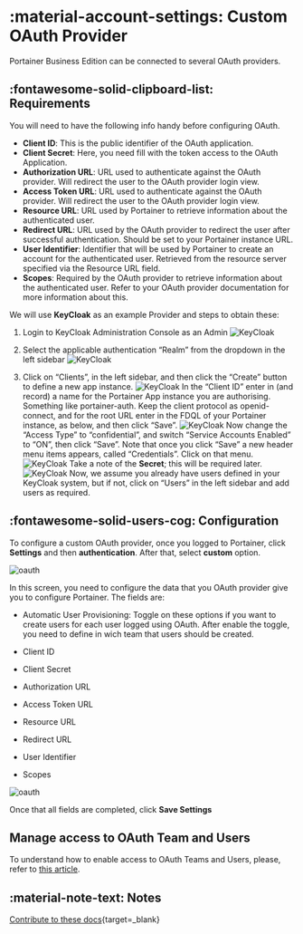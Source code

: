 # :material-account-settings: Custom OAuth Provider

Portainer Business Edition can be connected to several OAuth providers.


## :fontawesome-solid-clipboard-list: Requirements
You will need to have the following info handy before configuring OAuth.

* <b>Client ID</b>: This is the public identifier of the OAuth application.
* <b>Client Secret</b>: Here, you need fill with the token access to the OAuth Application.
* <b>Authorization URL</b>: URL used to authenticate against the OAuth provider. Will redirect the user to the OAuth provider login view.
* <b>Access Token URL</b>: URL used to authenticate against the OAuth provider. Will redirect the user to the OAuth provider login view.
* <b>Resource URL</b>: URL used by Portainer to retrieve information about the authenticated user.
* <b>Redirect URL</b>: URL used by the OAuth provider to redirect the user after successful authentication. Should be set to your Portainer instance URL.
* <b>User Identifier</b>: Identifier that will be used by Portainer to create an account for the authenticated user. Retrieved from the resource server specified via the Resource URL field.
* <b>Scopes</b>: Required by the OAuth provider to retrieve information about the authenticated user. Refer to your OAuth provider documentation for more information about this.

We will use <b>KeyCloak</b> as an example Provider and steps to obtain these:

1. Login to KeyCloak Administration Console as an Admin
    ![KeyCloak](assets/oauthkeycl1.png)

2. Select the applicable authentication “Realm” from the dropdown in the left sidebar
    ![KeyCloak](assets/oauthkeycl2.png)


3. Click on “Clients”, in the left sidebar, and then click the “Create” button to define a new app instance.
    ![KeyCloak](assets/oauthkeycl3.png)
In the “Client ID” enter in (and record) a name for the Portainer App instance you are authorising. Something like portainer-auth. Keep the client protocol as openid-connect, and for the root URL enter in the FDQL of your Portainer instance, as below, and then click “Save”.
    ![KeyCloak](assets/oauthkeycl4.png)
Now change the “Access Type” to “confidential”, and switch “Service Accounts Enabled” to “ON”, then click “Save”. Note that once you click “Save” a new header menu items appears, called “Credentials”. Click on that menu.
    ![KeyCloak](assets/oauthkeycl5.png)
Take a note of the <b>Secret</b>; this will be required later.
    ![KeyCloak](assets/oauthkeycl6.png)
Now, we assume you already have users defined in your KeyCloak system, but if not, click on “Users” in the left sidebar and add users as required.


## :fontawesome-solid-users-cog: Configuration

To configure a custom OAuth provider, once you logged to Portainer, click <b>Settings</b> and then <b>authentication</b>. After that, select <b>custom</b> option.

![oauth](assets/custom.png)

In this screen, you need to configure the data that you OAuth provider give you to configure Portainer. The fields are:

* Automatic User Provisioning: Toggle on these options if you want to create users for each user logged using OAuth. After enable the toggle, you need to define in wich team that users should be created. 



* Client ID
* Client Secret
* Authorization URL
* Access Token URL
* Resource URL
* Redirect URL
* User Identifier
* Scopes

![oauth](assets/custom2.png)

Once that all fields are completed, click <b>Save Settings</b>

## Manage access to OAuth Team and Users

To understand how to enable access to OAuth Teams and Users, please, refer to [this article](/v2.0-be/endpoints/access/).

## :material-note-text: Notes

[Contribute to these docs](https://github.com/portainer/portainer-docs/blob/master/contributing.md){target=_blank}